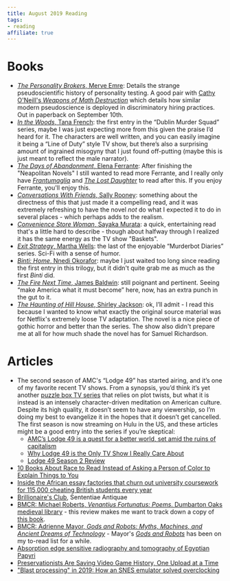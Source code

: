 ```yaml
---
title: August 2019 Reading
tags:
- reading
affiliate: true
---
```

# Books
- [*The Personality Brokers*, Merve Emre](https://amzn.to/2HJ2647): Details the strange pseudoscientific history of personality testing. A good pair with [Cathy O'Neill's *Weapons of Math Destruction*](https://amzn.to/2NTrtE4) which details how similar modern pseudoscience is deployed in discriminatory hiring practices. Out in paperback on September 10th.
- [*In the Woods*, Tana French](https://amzn.to/2NTsgF2): the first entry in the “Dublin Murder Squad” series, maybe I was just expecting more from this given the praise I’d heard for it. The characters are well written, and you can easily imagine it being a “Line of Duty” style TV show, but there’s also a surprising amount of ingrained misogyny that I just found off-putting (maybe this is just meant to reflect the male narrator).
- [*The Days of Abandonment*, Elena Ferrante](https://amzn.to/2ZR96Ce): After finishing the "Neapolitan Novels" I still wanted to read more Ferrante, and I really only have [*Frantumaglia*](https://amzn.to/2ZGVDRr) and [*The Lost Daughter*](https://amzn.to/2POhLp5) to read after this. If you enjoy Ferrante, you'll enjoy this.
- [*Conversations With Friends*, Sally Rooney](https://amzn.to/2PKHD5g): something about the directness of this that just made it a compelling read, and it was extremely refreshing to have the novel *not* do what I expected it to do in several places - which perhaps adds to the realism.
- [*Convenience Store Woman*, Sayaka Murata](https://amzn.to/2LxENLw): a quick, entertaining read that's a little hard to describe - though about halfway through I realized it has the same energy as the TV show "Baskets".
- [*Exit Strategy*, Martha Wells](https://amzn.to/2ZQ42hh): the last of the enjoyable “Murderbot Diaries” series. Sci-Fi with a sense of humor.
- [*Binti: Home*, Nnedi Okorafor](https://amzn.to/2UuXyU9): maybe I just waited too long since reading the first entry in this trilogy, but it didn't quite grab me as much as the first *Binti* did.
- [*The Fire Next Time*, James Baldwin](https://amzn.to/2HPKxPP): still poignant and pertinent. Seeing “make America what it must become” here, now, has an extra punch in the gut to it.
- [*The Haunting of Hill House*, Shirley Jackson](https://amzn.to/2LkGvkK): ok, I’ll admit - I read this because I wanted to know what exactly the original source material was for Netflix's extremely loose TV adaptation. The novel is a nice piece of gothic horror and better than the series. The show also didn't prepare me at all for how much shade the novel has for Samuel Richardson.

# Articles
- The second season of AMC's “Lodge 49” has started airing, and it’s one of my favorite recent TV shows. From a synopsis, you’d think it’s yet another [puzzle box TV series](https://theoutline.com/post/7242/puzzle-box-television-shows-westworld-true-detective-the-good-place) that relies on plot twists, but what it is instead is an intensely character-driven meditation on American culture. Despite its high quality, it doesn’t seem to have any viewership, so I’m doing my best to evangelize it in the hopes that it doesn’t get cancelled. The first season is now streaming on Hulu in the US, and these articles might be a good entry into the series if you’re skeptical:
  - [AMC’s Lodge 49 is a quest for a better world, set amid the ruins of capitalism](https://www.vox.com/culture/2019/8/9/20798142/lodge-49-season-1-streaming-watch-season-2-premiere-review)
  - [Why Lodge 49 is the Only TV Show I Really Care About](https://slate.com/culture/2019/08/lodge-49-season-2-review-amc-series.html)
  - [Lodge 49 Season 2 Review](https://www.rollingstone.com/tv/tv-reviews/lodge-49-season-2-review-867934/)
- [10 Books About Race to Read Instead of Asking a Person of Color to Explain Things to You](https://www.bustle.com/p/10-books-about-race-to-read-instead-of-asking-a-person-of-color-to-explain-things-to-you-8548796)
- [Inside the African essay factories that churn out university coursework for 115,000 cheating British students every year](https://www.dailymail.co.uk/news/article-7290333/Inside-African-essay-factories-producing-essays-cheating-UK-students.html)
- [Brillionaire's Club](https://sententiaeantiquae.com/2019/08/22/brillionaires-club/), Sententiae Antiquae
- [BMCR: Michael Roberts, *Venantius Fortunatus: Poems*. Dumbarton Oaks medieval library](http://www.bmcreview.org/2019/08/20190825.html) - this review makes me want to track down a copy of [this book](https://amzn.to/2PQ4P25).
- [BMCR: Adrienne Mayor, *Gods and Robots: Myths, Machines, and Ancient Dreams of Technology*](http://www.bmcreview.org/2019/08/20190809.html) - Mayor's [*Gods and Robots*](https://amzn.to/2NRbbvv) has been on my to-read list for a while.
- [Absorption edge sensitive radiography and tomography of Egyptian Papyri](https://www.sciencedirect.com/science/article/pii/S1296207418307519)
- [Preservationists Are Saving Video Game History, One Upload at a Time](https://onezero.medium.com/preservationists-are-saving-video-game-history-one-upload-at-a-time-cc5b8bb512a2)
- ["Blast processing" in 2019: How an SNES emulator solved overclocking](https://arstechnica.com/gaming/2019/08/blast-processing-in-2019-how-an-snes-emulator-solved-overclocking/)
